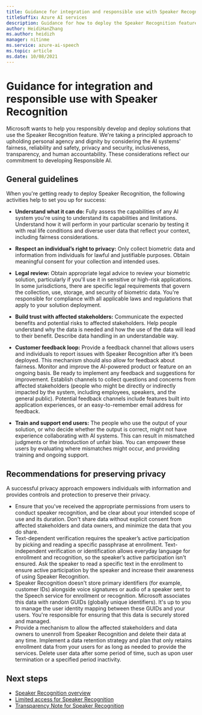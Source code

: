 ```yaml
---
title: Guidance for integration and responsible use with Speaker Recognition
titleSuffix: Azure AI services
description: Guidance for how to deploy the Speaker Recognition feature responsibly, based on the knowledge and understanding from the team that created this product.
author: HeidiHanZhang
ms.author: heidizh
manager: nitinme
ms.service: azure-ai-speech
ms.topic: article
ms.date: 10/08/2021
---
```


# Guidance for integration and responsible use with Speaker Recognition

Microsoft wants to help you responsibly develop and deploy solutions that use the Speaker Recognition feature. We're taking a principled approach to upholding personal agency and dignity by considering the AI systems' fairness, reliability and safety, privacy and security, inclusiveness, transparency, and human accountability. These considerations reflect our commitment to developing Responsible AI.

## General guidelines

When you're getting ready to deploy Speaker Recognition, the following activities help to set you up for success:

* **Understand what it can do:** Fully assess the capabilities of any AI system you're using to understand its capabilities and limitations. Understand how it will perform in your particular scenario by testing it with real life conditions and diverse user data that reflect your context, including fairness considerations.

* **Respect an individual’s right to privacy:** Only collect biometric data and information from individuals for lawful and justifiable purposes. Obtain meaningful consent for your collection and intended uses.

* **Legal review:** Obtain appropriate legal advice to review your biometric solution, particularly if you'll use it in sensitive or high-risk applications. In some jurisdictions, there are specific legal requirements that govern the collection, use, storage, and security of biometric data. You're responsible for compliance with all applicable laws and regulations that apply to your solution deployment.

* **Build trust with affected stakeholders:** Communicate the expected benefits and potential risks to affected stakeholders. Help people understand why the data is needed and how the use of the data will lead to their benefit. Describe data handling in an understandable way.

* **Customer feedback loop:** Provide a feedback channel that allows users and individuals to report issues with Speaker Recognition after it’s been deployed. This mechanism should also allow for feedback about fairness. Monitor and improve the AI-powered product or feature on an ongoing basis. Be ready to implement any feedback and suggestions for improvement. Establish channels to collect questions and concerns from affected stakeholders (people who might be directly or indirectly impacted by the system, including employees, speakers, and the general public). Potential feedback channels include features built into application experiences, or an easy-to-remember email address for feedback.

* **Train and support end users:** The people who use the output of your solution, or who decide whether the output is correct, might not have experience collaborating with AI systems. This can result in mismatched judgments or the introduction of unfair bias. You can empower these users by evaluating where mismatches might occur, and providing training and ongoing support.

## Recommendations for preserving privacy

A successful privacy approach empowers individuals with information and provides controls and protection to preserve their privacy.  

* Ensure that you've received the appropriate permissions from users to conduct speaker recognition, and be clear about your intended scope of use and its duration. Don't share data without explicit consent from affected stakeholders and data owners, and minimize the data that you do share.
* Text-dependent verification requires the speaker’s active participation by picking and reading a specific passphrase at enrollment. Text-independent verification or identification allows everyday language for enrollment and recognition, so the speaker’s active participation isn't ensured. Ask the speaker to read a specific text in the enrollment to ensure active participation by the speaker and increase their awareness of using Speaker Recognition.
* Speaker Recognition doesn't store primary identifiers (for example, customer IDs) alongside voice signatures or audio of a speaker sent to the Speech service for enrollment or recognition. Microsoft associates this data with random GUIDs (globally unique identifiers).  It's up to you to manage the user identity mapping between these GUIDs and your users. You're responsible for ensuring that this data is securely stored and managed.  
* Provide a mechanism to allow the affected stakeholders and data owners to unenroll from Speaker Recognition and delete their data at any time. Implement a data retention strategy and plan that only retains enrollment data from your users for as long as needed to provide the services. Delete user data after some period of time, such as upon user termination or a specified period inactivity.

## Next steps

* [Speaker Recognition overview](/azure/ai-services/speech-service/speaker-recognition-overview)
* [Limited access for Speaker Recognition](/azure/ai-foundry/responsible-ai/speech-service/speaker-recognition/limited-access-speaker-recognition?context=/azure/ai-services/speech-service/context/context)
* [Transparency Note for Speaker Recognition](/azure/ai-foundry/responsible-ai/speech-service/speaker-recognition/transparency-note-speaker-recognition?context=/azure/ai-services/speech-service/context/context)

